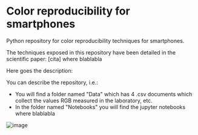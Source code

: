 # Color reproducibility for smartphones
Python repository for color reproducibility techniques for smartphones.

The techniques exposed in this repository have been detailed in the scientific paper: [cita] where blablabla



Here goes the description:

You can describe the repository, i.e.:
- You will find a folder named "Data" which has 4 .csv documents which collect the values RGB measured in the laboratory, etc.
- In the folder named "Notebooks" you will find the jupyter notebooks where blablabla



![image](https://user-images.githubusercontent.com/55694211/159952153-30d04c78-05b6-4cc7-8860-50341afeda30.png)
